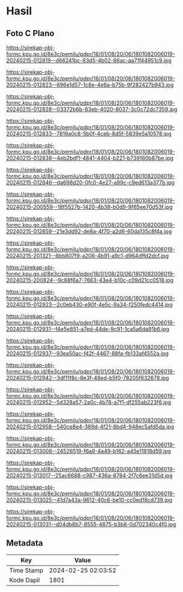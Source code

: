 # Hasil

## Foto C Plano

https://sirekap-obj-formc.kpu.go.id/8e3c/pemilu/pdpr/18/01/08/20/06/1801082006019-20240215-012819--d66241bc-83d5-4b02-86ac-aa71f44951c9.jpg

https://sirekap-obj-formc.kpu.go.id/8e3c/pemilu/pdpr/18/01/08/20/06/1801082006019-20240215-012823--696e1d57-1c8e-4e6a-b75b-9f282427b943.jpg

https://sirekap-obj-formc.kpu.go.id/8e3c/pemilu/pdpr/18/01/08/20/06/1801082006019-20240215-012828--03372b6b-83eb-4020-8037-3c0c72dc7359.jpg

https://sirekap-obj-formc.kpu.go.id/8e3c/pemilu/pdpr/18/01/08/20/06/1801082006019-20240215-012833--7819a0c8-5b0f-4ceb-8d5f-5839e5a10578.jpg

https://sirekap-obj-formc.kpu.go.id/8e3c/pemilu/pdpr/18/01/08/20/06/1801082006019-20240215-012838--4eb2bdf1-4841-4404-b221-b739160b87be.jpg

https://sirekap-obj-formc.kpu.go.id/8e3c/pemilu/pdpr/18/01/08/20/06/1801082006019-20240215-012846--da698d20-0fc0-4e27-a99c-c9ed613a377b.jpg

https://sirekap-obj-formc.kpu.go.id/8e3c/pemilu/pdpr/18/01/08/20/06/1801082006019-20240215-200559--18f5527b-1420-4b38-b0d9-9f65ee70d53f.jpg

https://sirekap-obj-formc.kpu.go.id/8e3c/pemilu/pdpr/18/01/08/20/06/1801082006019-20240215-012859--21e3dd92-de8a-4f70-a2d6-60da135c8f4a.jpg

https://sirekap-obj-formc.kpu.go.id/8e3c/pemilu/pdpr/18/01/08/20/06/1801082006019-20240215-201321--6bb807f9-a206-4b91-a9c1-d964dffd2dcf.jpg

https://sirekap-obj-formc.kpu.go.id/8e3c/pemilu/pdpr/18/01/08/20/06/1801082006019-20240215-200824--9c68f6a7-7663-43e4-b10c-c09d21cc0518.jpg

https://sirekap-obj-formc.kpu.go.id/8e3c/pemilu/pdpr/18/01/08/20/06/1801082006019-20240215-012923--2c0eb430-e90f-4e5c-9a34-f250fedc4414.jpg

https://sirekap-obj-formc.kpu.go.id/8e3c/pemilu/pdpr/18/01/08/20/06/1801082006019-20240215-012931--f4e5e851-a7ed-44de-9c91-1ca5a6da91b6.jpg

https://sirekap-obj-formc.kpu.go.id/8e3c/pemilu/pdpr/18/01/08/20/06/1801082006019-20240215-012937--93ea50ac-f42f-4467-88fa-fb133af4552a.jpg

https://sirekap-obj-formc.kpu.go.id/8e3c/pemilu/pdpr/18/01/08/20/06/1801082006019-20240215-012942--3df11f8c-8e3f-48ed-b5f0-78205f632678.jpg

https://sirekap-obj-formc.kpu.go.id/8e3c/pemilu/pdpr/18/01/08/20/06/1801082006019-20240215-012952--5d328a57-2a0c-4b78-a7f1-df255ab223f6.jpg

https://sirekap-obj-formc.kpu.go.id/8e3c/pemilu/pdpr/18/01/08/20/06/1801082006019-20240215-012958--540ce8e4-389d-4f21-8bd4-948ec5afd5da.jpg

https://sirekap-obj-formc.kpu.go.id/8e3c/pemilu/pdpr/18/01/08/20/06/1801082006019-20240215-013008--24526519-f6a8-4a49-b162-a45e11818d59.jpg

https://sirekap-obj-formc.kpu.go.id/8e3c/pemilu/pdpr/18/01/08/20/06/1801082006019-20240215-013017--25ac6688-c987-436a-8784-2f7c6ee31d5d.jpg

https://sirekap-obj-formc.kpu.go.id/8e3c/pemilu/pdpr/18/01/08/20/06/1801082006019-20240215-013025--41d7a43a-9612-40c6-be10-cc0ed18cd739.jpg

https://sirekap-obj-formc.kpu.go.id/8e3c/pemilu/pdpr/18/01/08/20/06/1801082006019-20240215-013031--d04db8b7-8555-4675-b3b8-0d702340c4f0.jpg


## Metadata

| Key        | Value               |
| ---------- | ------------------- |
| Time Stamp | 2024-02-25 02:03:52 |
| Kode Dapil | 1801                |



